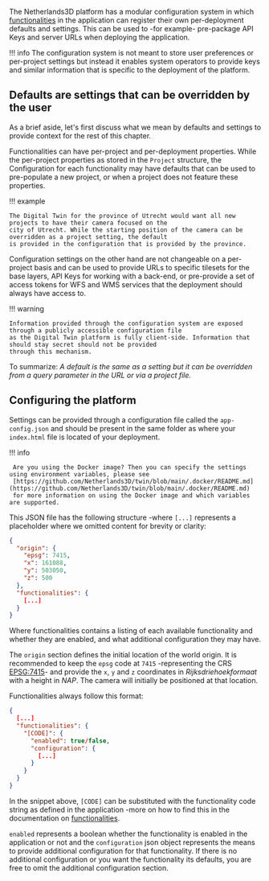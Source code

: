 The Netherlands3D platform has a modular configuration system in which [functionalities](features/index.md) in the 
application can register their own per-deployment defaults and settings. This can be used to -for example- pre-package 
API Keys and server URLs when deploying the application.

!!! info
    The configuration system is not meant to store user preferences or per-project settings but instead it enables
    system operators to provide keys and similar information that is specific to the deployment of the platform.

## Defaults are settings that can be overridden by the user

As a brief aside, let's first discuss what we mean by defaults and settings to provide context for the rest of this 
chapter.

Functionalities can have per-project and per-deployment properties. While the per-project properties as stored in the 
`Project` structure, the Configuration for each functionality may have defaults that can be used to pre-populate a
new project, or when a project does not feature these properties. 

!!! example

    The Digital Twin for the province of Utrecht would want all new projects to have their camera focused on the
    city of Utrecht. While the starting position of the camera can be overridden as a project setting, the default
    is provided in the configuration that is provided by the province.

Configuration settings on the other hand are not changeable on a per-project basis and can be used to provide URLs to 
specific tilesets for the base layers, API Keys for working with a back-end, or pre-provide a set of access tokens for
WFS and WMS services that the deployment should always have access to.

!!! warning

    Information provided through the configuration system are exposed through a publicly accessible configuration file
    as the Digital Twin platform is fully client-side. Information that should stay secret should not be provided 
    through this mechanism.

To summarize: _A default is the same as a setting but it can be overridden from a query parameter in the URL or via a 
project file._

## Configuring the platform

Settings can be provided through a configuration file called the `app-config.json` and should be present in the same
folder as where your `index.html` file is located of your deployment.

!!! info

     Are you using the Docker image? Then you can specify the settings using environment variables, please see
     [https://github.com/Netherlands3D/twin/blob/main/.docker/README.md](https://github.com/Netherlands3D/twin/blob/main/.docker/README.md) 
     for more information on using the Docker image and which variables are supported.

This JSON file has the following structure -where `[...]` represents a placeholder where we omitted content for brevity 
or clarity:

```json
{
  "origin": {
    "epsg": 7415,
    "x": 161088,
    "y": 503050,
    "z": 500
  },
  "functionalities": {
    [...]
  }
}
```

Where functionalities contains a listing of each available functionality and whether they are enabled, and what 
additional configuration they may have.

The `origin` section defines the initial location of the world origin. It is recommended to keep the `epsg` code at 
`7415` -representing the CRS [EPSG:7415](https://epsg.io/7415)- and provide the `x`, `y` and `z` coordinates in
*Rijksdriehoekformaat* with a height in *NAP*. The camera will initially be positioned at that location.

Functionalities always follow this format:

```json
{
  [...]
  "functionalities": {
    "[CODE]": {
      "enabled": true/false,
      "configuration": {
        [...]
      }
    }
  }
}
```

In the snippet above, `[CODE]` can be substituted with the functionality code string as defined in the application -more
on how to find this in the documentation on [functionalities](features/index.md). 

`enabled` represents a boolean whether the functionality is enabled in the application or not and the `configuration`
json object represents the means to provide additional configuration for that functionality. If there is no additional
configuration or you want the functionality its defaults, you are free to omit the additional configuration section.

